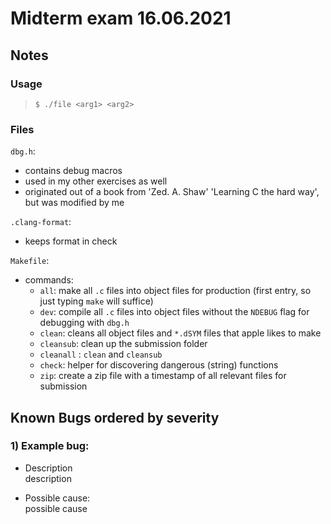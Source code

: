 
# Midterm exam 16.06.2021

## Notes

### Usage

> `$ ./file <arg1> <arg2>`

### Files

`dbg.h`:
  - contains debug macros
  - used in my other exercises as well
  - originated out of a book from 'Zed. A. Shaw' 'Learning C the hard way', but was modified by me

`.clang-format`:
  - keeps format in check

`Makefile`:
  - commands:
    - `all`: make all `.c` files into object files for production (first entry, so just typing `make` will suffice)
    - `dev`: compile all `.c` files into object files without the `NDEBUG` flag for debugging with `dbg.h`
    - `clean`: cleans all object files and `*.dSYM` files that apple likes to make
    - `cleansub`: clean up the submission folder
    - `cleanall` : `clean` and `cleansub` 
    - `check`: helper for discovering dangerous (string) functions
    - `zip`: create a zip file with a timestamp of all relevant files for submission

## Known Bugs ordered by severity

### 1) Example bug:

- Description  
description

- Possible cause:  
possible cause
